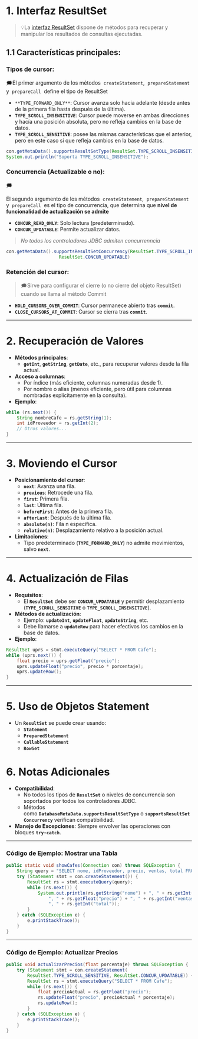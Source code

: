 
# **1. Interfaz ResultSet**


>💡La [interfaz ResultSet](https://docs.oracle.com/en/java/javase/21/docs/api/java.sql/java/sql/ResultSet.html) dispone de métodos para recuperar y manipular los resultados de consultas ejecutadas.


## **1.1 Características principales**:

### **Tipos de cursor**:



🗯️El primer argumento de los métodos  `createStatement`,  `prepareStatement`  y  `prepareCall`  define el tipo de ResultSet


- `**TYPE_FORWARD_ONLY**`: Cursor avanza solo hacia adelante (desde antes de la primera fila hasta después de la última).
- **`TYPE_SCROLL_INSENSITIVE`**: Cursor puede moverse en ambas direcciones y hacía una posición absoluta, pero no refleja cambios en la base de datos.
- **`TYPE_SCROLL_SENSITIVE`**: posee las mismas características que el anterior, pero en este caso si que refleja cambios en la base de datos.

```java
con.getMetaData().supportsResultSetType(ResultSet.TYPE_SCROLL_INSENSITIVE); 
System.out.println("Soporta TYPE_SCROLL_INSENSITIVE");
```

### **Concurrencia (Actualizable o no)**:

<aside> 🗯️

El segundo argumento de los métodos  `createStatement`,  `prepareStatement`  y  `prepareCall`  es el tipo de concurrencia, que determina que **nivel de funcionalidad de actualización se admite**

</aside>

- **`CONCUR_READ_ONLY`**: Solo lectura (predeterminado).
- **`CONCUR_UPDATABLE`**: Permite actualizar datos.

> _No todos los controladores JDBC admiten concurrenncia_

```java
con.getMetaData().supportsResultSetConcurrency(ResultSet.TYPE_SCROLL_INSENSITIVE,
                    ResultSet.CONCUR_UPDATABLE)
```

### **Retención del cursor**:



>🗯️Sirve para configurar el cierre (o no cierre del objeto ResultSet) cuando se llama al método Commit



- **`HOLD_CURSORS_OVER_COMMIT`**: Cursor permanece abierto tras **`commit`**.
- **`CLOSE_CURSORS_AT_COMMIT`**: Cursor se cierra tras **`commit`**.

---

# **2. Recuperación de Valores**

- **Métodos principales**:
    - **`getInt`**, **`getString`**, **`getDate`**, etc., para recuperar valores desde la fila actual.
- **Acceso a columnas**:
    - Por índice (más eficiente, columnas numeradas desde 1).
    - Por nombre o alias (menos eficiente, pero útil para columnas nombradas explícitamente en la consulta).
- **Ejemplo**:

```java
while (rs.next()) {
    String nombreCafe = rs.getString(1);
    int idProveedor = rs.getInt(2);
    // Otros valores...
}
```

---

# **3. Moviendo el Cursor**

- **Posicionamiento del cursor**:
    - **`next`**: Avanza una fila.
    - **`previous`**: Retrocede una fila.
    - **`first`**: Primera fila.
    - **`last`**: Última fila.
    - **`beforeFirst`**: Antes de la primera fila.
    - **`afterLast`**: Después de la última fila.
    - **`absolute(n)`**: Fila n específica.
    - **`relative(n)`**: Desplazamiento relativo a la posición actual.
- **Limitaciones**:
    - Tipo predeterminado (**`TYPE_FORWARD_ONLY`**) no admite movimientos, salvo **`next`**.

---

# **4. Actualización de Filas**

- **Requisitos**:
    - El **`ResultSet`** debe ser **`CONCUR_UPDATABLE`** y permitir desplazamiento (**`TYPE_SCROLL_SENSITIVE`** o **`TYPE_SCROLL_INSENSITIVE`**).
- **Métodos de actualización**:
    - Ejemplo: **`updateInt`**, **`updateFloat`**, **`updateString`**, etc.
    - Debe llamarse a **`updateRow`** para hacer efectivos los cambios en la base de datos.
- **Ejemplo**:

```java
ResultSet uprs = stmt.executeQuery("SELECT * FROM Cafe");
while (uprs.next()) {
    float precio = uprs.getFloat("precio");
    uprs.updateFloat("precio", precio * porcentaje);
    uprs.updateRow();
}
```

---

# **5. Uso de Objetos Statement**

- Un **`ResultSet`** se puede crear usando:
    - **`Statement`**
    - **`PreparedStatement`**
    - **`CallableStatement`**
    - **`RowSet`**

# **6. Notas Adicionales**

- **Compatibilidad**:
    - No todos los tipos de **`ResultSet`** o niveles de concurrencia son soportados por todos los controladores JDBC.
    - Métodos como **`DatabaseMetaData.supportsResultSetType`** o **`supportsResultSetConcurrency`** verifican compatibilidad.
- **Manejo de Excepciones**: Siempre envolver las operaciones con bloques **`try-catch`**.

---

### **Código de Ejemplo: Mostrar una Tabla**

```java
public static void showCafes(Connection con) throws SQLException {
    String query = "SELECT nome, idProveedor, precio, ventas, total FROM Cafe";
    try (Statement stmt = con.createStatement()) {
        ResultSet rs = stmt.executeQuery(query);
        while (rs.next()) {
            System.out.println(rs.getString("nome") + ", " + rs.getInt("idProveedor") +
                ", " + rs.getFloat("precio") + ", " + rs.getInt("ventas") +
                ", " + rs.getInt("total"));
        }
    } catch (SQLException e) {
        e.printStackTrace();
    }
}
```

---

### **Código de Ejemplo: Actualizar Precios**

```java
public void actualizarPrecios(float porcentaje) throws SQLException {
    try (Statement stmt = con.createStatement(
        ResultSet.TYPE_SCROLL_SENSITIVE, ResultSet.CONCUR_UPDATABLE)) {
        ResultSet rs = stmt.executeQuery("SELECT * FROM Cafe");
        while (rs.next()) {
            float precioActual = rs.getFloat("precio");
            rs.updateFloat("precio", precioActual * porcentaje);
            rs.updateRow();
        }
    } catch (SQLException e) {
        e.printStackTrace();
    }
}
```